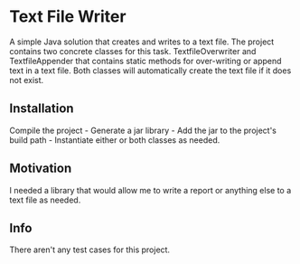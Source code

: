 # Text File Writer
A simple Java solution that creates and writes to a text file. The project contains two concrete classes for this task. TextfileOverwriter and TextfileAppender that contains static methods for over-writing or append text in a text file. Both classes will automatically create the text file if it does not exist.

<h2>Installation</h2>
Compile the project - Generate a jar library - Add the jar to the project's build path - Instantiate either or both classes as needed.

<h2>Motivation</h2>
I needed a library that would allow me to write a report or anything else to a text file as needed.

<h2>Info</h2>
There aren't any test cases for this project.
